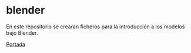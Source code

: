 # blender
En este repositorio se crearán ficheros para la introducción a los modelos bajo Blender.


[Portada](Portada.md)